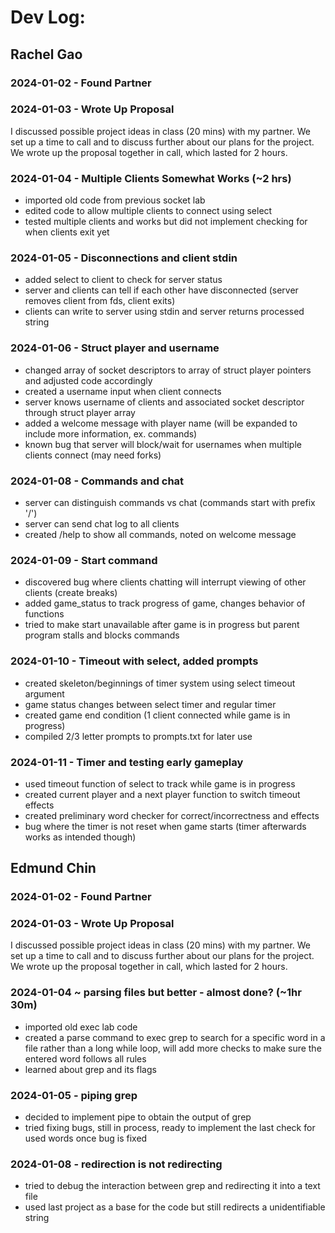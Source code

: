 # Dev Log:

## Rachel Gao

### 2024-01-02 - Found Partner

### 2024-01-03 - Wrote Up Proposal
I discussed possible project ideas in class (20 mins) with my partner. We set up a time to call and to discuss further about our plans for the project. We wrote up the proposal together in call, which lasted for 2 hours.

### 2024-01-04 - Multiple Clients Somewhat Works (~2 hrs)
- imported old code from previous socket lab
- edited code to allow multiple clients to connect using select
- tested multiple clients and works but did not implement checking for when clients exit yet

### 2024-01-05 - Disconnections and client stdin
- added select to client to check for server status
- server and clients can tell if each other have disconnected (server removes client from fds, client exits)
- clients can write to server using stdin and server returns processed string

### 2024-01-06 - Struct player and username
- changed array of socket descriptors to array of struct player pointers and adjusted code accordingly
- created a username input when client connects
- server knows username of clients and associated socket descriptor through struct player array
- added a welcome message with player name (will be expanded to include more information, ex. commands)
- known bug that server will block/wait for usernames when multiple clients connect (may need forks)

### 2024-01-08 - Commands and chat
- server can distinguish commands vs chat (commands start with prefix '/')
- server can send chat log to all clients
- created /help to show all commands, noted on welcome message

### 2024-01-09 - Start command
- discovered bug where clients chatting will interrupt viewing of other clients (create breaks)
- added game_status to track progress of game, changes behavior of functions
- tried to make start unavailable after game is in progress but parent program stalls and blocks commands

### 2024-01-10 - Timeout with select, added prompts
- created skeleton/beginnings of timer system using select timeout argument
- game status changes between select timer and regular timer
- created game end condition (1 client connected while game is in progress)
- compiled 2/3 letter prompts to prompts.txt for later use

### 2024-01-11 - Timer and testing early gameplay
- used timeout function of select to track while game is in progress
- created current player and a next player function to switch timeout effects
- created preliminary word checker for correct/incorrectness and effects
- bug where the timer is not reset when game starts (timer afterwards works as intended though)

## Edmund Chin

### 2024-01-02 - Found Partner

### 2024-01-03 - Wrote Up Proposal
I discussed possible project ideas in class (20 mins) with my partner. We set up a time to call and to discuss further about our plans for the project. We wrote up the proposal together in call, which lasted for 2 hours.

### 2024-01-04 ~ parsing files but better - almost done? (~1hr 30m)
- imported old exec lab code
- created a parse command to exec grep to search for a specific word in a file rather than a long while loop, will add more checks to make sure the entered word follows all rules
- learned about grep and its flags

### 2024-01-05 - piping grep
- decided to implement pipe to obtain the output of grep
- tried fixing bugs, still in process, ready to implement the last check for used words once bug is fixed

### 2024-01-08 - redirection is not redirecting
- tried to debug the interaction between grep and redirecting it into a text file
- used last project as a base for the code but still redirects a unidentifiable string
